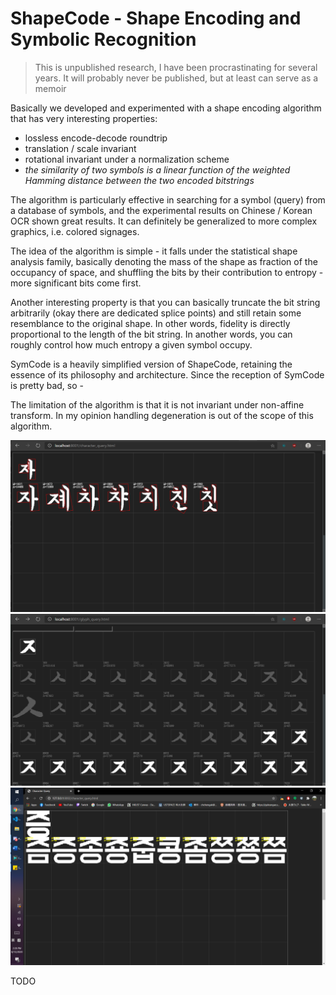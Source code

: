 # ShapeCode - Shape Encoding and Symbolic Recognition

> This is unpublished research, I have been procrastinating for several years. It will probably never be published, but at least can serve as a memoir

Basically we developed and experimented with a shape encoding algorithm that has very interesting properties:

+ lossless encode-decode roundtrip
+ translation / scale invariant
+ rotational invariant under a normalization scheme
+ *the similarity of two symbols is a linear function of the weighted Hamming distance between the two encoded bitstrings*

The algorithm is particularly effective in searching for a symbol (query) from a database of symbols, and the experimental results on Chinese / Korean OCR shown great results. It can definitely be generalized to more complex graphics, i.e. colored signages.

The idea of the algorithm is simple - it falls under the statistical shape analysis family, basically denoting the mass of the shape as fraction of the occupancy of space, and shuffling the bits by their contribution to entropy - more significant bits come first.

Another interesting property is that you can basically truncate the bit string arbitrarily (okay there are dedicated splice points) and still retain some resemblance to the original shape. In other words, fidelity is directly proportional to the length of the bit string. In another words, you can roughly control how much entropy a given symbol occupy.

SymCode is a heavily simplified version of ShapeCode, retaining the essence of its philosophy and architecture. Since the reception of SymCode is pretty bad, so - 

The limitation of the algorithm is that it is not invariant under non-affine transform. In my opinion handling degeneration is out of the scope of this algorithm.

![](character_query.png)
![](glyph_query.png)
![](character-images-01.png)

TODO
